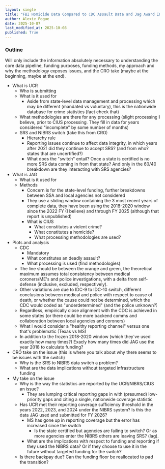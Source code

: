```yaml
---
layout: single
title: "FBI Homicide Data Compared to CDC Assault Data and Jag Award Implications for Some States"
author: Alexie Pogue
date: 2025-10-07
last_modified_at: 2025-10-08
published: True
---
```


### Outline

Will only include the information absolutely necessary to understanding the core data pipeline, funding purposes, funding methods, my approach and why the methodology exposes issues, and the CRO take (maybe at the beginning, maybe at the end). 

- What is UCR 
    - Who is submitting
    - What is it used for
        - Aside from state-level data management and processing which may be different (mandated vs voluntary), this is the nationwide database for crime statistics (fact check that)
    - What methodologies are there for any processing (slight processing I believe, prior to CIUS processing. They fill in data for years considered "incomplete" by some number of months) 
    - SRS and NIBRS switch (take this from CRO)
        - Hierarchy rule
        - Reporting issues continue to affect data integrity, in which years after 2021 did they continue to accept SRS? (and from who? states that are uncertified?)
        - What does the "switch" entail? Once a state is certified is no more SRS data coming in from that state? And only in the 60/40 breakdown are they interacting with SRS agencies? 
- What is JAG
    - What is it used for
    - Methods
        - Concern is for the state-level funding, further breakdowns between SSA and local agencies not considered
        - They use a sliding window containing the 3 most recent years of complete data, they have been using the 2018-2020 window since the 2022 FY (I believe) and through FY 2025 (although that report is unpublished)
        - What is CIUS
            - What constitutes a violent crime? 
            - What constitutes a homicide?
            - What processing methodologies are used? 
- Plots and analysis
    - CDC 
        - Mandatory
        - What constitutes an deadly assault?
        - What processing is used (find methodologies)
    - The line should be between the orange and green, the theoretical maximum assumes total consistency between medical coroners/ME's and police investigations, with a delta from self-defense (inclusive, excluded, respectively). 
    - Other variations are due to IDC-9 to IDC-10 switch, different conclusions between medical and police with respect to cause of death, or whether the cause could not be determined, which the CDC would coded as "underdetermined" (and the police unknown?)
    - Regardless, empirically close alignment with the CDC is achieved in some states (or there could be more backend comms and collaboration between local agencies and coroners) 
    - What I would consider a "healthy reporting channel" versus one that's problematic (Texas vs MS)
    - In addition to the frozen 2018-2020 window (which they've used exactly how many times?) Exacly how many times did JAG use the year 2018 to calculate funding?
- CRO take on the issue (this is where you talk about why there seems to be issues with the switch)
    - Why is the SRS to NIBRS data switch a problem? 
    - What are the data implications without targeted infrastructure funding
- My take on the issue
    - Why is the way the statistics are reported by the UCR/NIBRS/CIUS an issue?
        - They are lumping critical reporting gaps in with (presumed) low-priority gaps and citing a single, nationwide coverage statistic
    - Has UCR met their reporting coverage sufficiency threshold in the years 2022, 2023, and 2024 under the NIBRS system? Is this the data JAG used and submitted for FY 2026? 
        - MS has gone up in reporting coverage but the error has increased since the switch
            - Is the state certified but agencies are failing to switch? Or as more agencies enter the NIBRS others are leaving SRS? (lag). 
        - What are the implications with respect to funding and reporting if they used the NIBRS data? Or if they choose to use it in the future without targeted funding for the switch?
    - Is there backpay due? Can the funding floor be reallocated to pad the transition?
